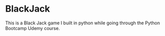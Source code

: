 # BlackJack
 This is a Black Jack game I built in python while going through the Python Bootcamp Udemy course.

